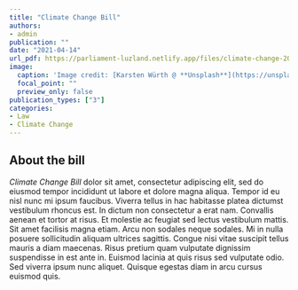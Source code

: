```yaml
---
title: "Climate Change Bill"
authors:
- admin
publication: ""
date: "2021-04-14"
url_pdf: https://parliament-luzland.netlify.app/files/climate-change-2021.pdf
image:
  caption: 'Image credit: [Karsten Würth @ **Unsplash**](https://unsplash.com/photos/0w-uTa0Xz7w)'
  focal_point: ""
  preview_only: false
publication_types: ["3"]
categories: 
- Law
- Climate Change
---
```


## About the bill
*Climate Change Bill* dolor sit amet, consectetur adipiscing elit, sed do eiusmod tempor incididunt ut labore et dolore magna aliqua. Tempor id eu nisl nunc mi ipsum faucibus. Viverra tellus in hac habitasse platea dictumst vestibulum rhoncus est. In dictum non consectetur a erat nam. Convallis aenean et tortor at risus. Et molestie ac feugiat sed lectus vestibulum mattis. Sit amet facilisis magna etiam. Arcu non sodales neque sodales. Mi in nulla posuere sollicitudin aliquam ultrices sagittis. Congue nisi vitae suscipit tellus mauris a diam maecenas. Risus pretium quam vulputate dignissim suspendisse in est ante in. Euismod lacinia at quis risus sed vulputate odio. Sed viverra ipsum nunc aliquet. Quisque egestas diam in arcu cursus euismod quis. 